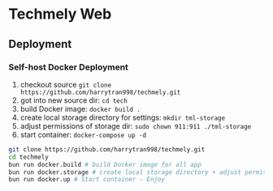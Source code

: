 # Techmely Web


## Deployment

### Self-host Docker Deployment

1. checkout source ```git clone https://github.com/harrytran998/techmely.git```
1. got into new source dir: ```cd tech```
1. build Docker image: ```docker build .```
1. create local storage directory for settings: ```mkdir tml-storage```
1. adjust permissions of storage dir: ```sudo chown 911:911 ./tml-storage```
1. start container: ```docker-compose up -d```


```sh
git clone https://github.com/harrytran998/techmely.git
cd techmely
bun run docker.build # build Docker image for all app
bun run docker.storage # create local storage directory + adjust permissions of storage dir
bun run docker.up # Start container - Enjoy
```